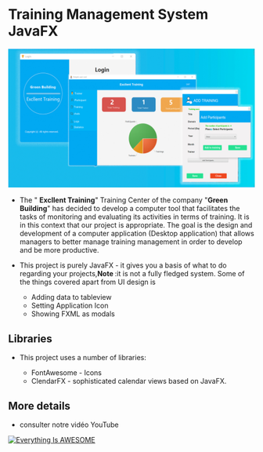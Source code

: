 # Training Management System JavaFX

<div align="center"> 
<img src="https://github.com/ranizouaoui/Desktop-Application/blob/master/pictures/Untitled-1.jpg" alt="" />
</div>

- The " <Strong>Excllent Training</Strong>" Training Center of the company "<Strong>Green Building</Strong>" has decided to develop a computer tool that facilitates the tasks of monitoring and evaluating its activities in terms of training.
It is in this context that our project is appropriate. The goal is the design and development of a computer application (Desktop application) that allows managers to better manage training management in order to develop and be more productive.

- This project is purely JavaFX - it gives you a basis of what to do regarding your projects,<strong>Note </Strong> :it is not a fully fledged system. Some of the things covered apart from UI design is

  - Adding data to tableview
  - Setting Application Icon
  - Showing FXML as modals

 <h2> Libraries  </h2>

- This project uses a number of libraries:

  - FontAwesome - Icons
  - ClendarFX - sophisticated calendar views based on JavaFX.

 <h2>More details</h2>
 
- consulter notre vidéo YouTube 

[![Everything Is AWESOME](https://img.youtube.com/vi/5fJ3aJjek6Q/0.jpg)](https://www.youtube.com/watch?v=StTqXEQ2l-Y "Everything Is AWESOME")
